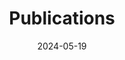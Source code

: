 ---
title: 'Publications'
date: 2024-05-19
type: landing

design:
  # Section spacing
  spacing: '5rem'

# Page sections
sections:
  - block: collection
    content:
      title: Journal Articles
      text: 
      filters:
        folders:
          - journal-article
    design:
      view: article-grid
      fill_image: false
      view: citation
  - block: collection
    content:
      title: Preprints
      text: 
      filters:
        folders:
          - preprint
    design:
      view: article-grid
      fill_image: false
      view: citation
  - block: collection
    content:
      title: Conference Papers
      text: 
      filters:
        folders:
          - conference-paper
    design:
      view: article-grid
      fill_image: false
      view: citation
---